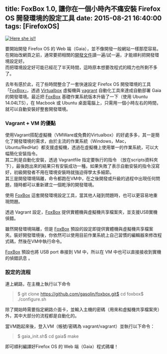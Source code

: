 title: FoxBox 1.0, 讓你在一個小時內不痛安裝 Firefox OS 開發環境的設定工具
date: 2015-08-21 16:40:00
tags: [FirefoxOS]
---

[![Here she is!!](https://farm8.staticflickr.com/7323/10351341274_ded5f4d043.jpg)](https://www.flickr.com/photos/28289659@N02/10351341274/in/photolist-gLHk8h-6APwhj-4YvKGJ-ihTTs-qZVwX-fuUaX-4ASwRM-9oMyXk-dSR5cF-48JtWV-4vdwk-jjtzT-gGH6oD-6bKC3Y-3Q3qEf-ca5nA-oX9UA-5Ru4vz-5QspRU-oX9UD-WjG4s-4XyTBp-cvqpf-6zQq15-yyNQz-neBzbT-JUMsA-xXPgM-64z6MY-7iQZE6-8qAQD-evarx-5pnwJx-b8G1-8FXLE7-9g9Cz-5AdgA8-9pWBQW-9emKCP-8xYpgz-6dfyXp-9zmfZR-PsAt-tDXdo-HLxuZ-8xYpdZ-8y2qLq-6BmmRm-5aKDea-2cxh9L "Here she is!!")  

要開始開發 Firefox OS 的 Web 端（Gaia），並不像開發一般網站一樣那麼容易。在開始改網頁之前，通常要把相關的[開發文件](https://developer.mozilla.org/en-US/Firefox_OS/Building_and_installing_Firefox_OS)讀一遍/試一遍，才能順利把開發環境設定好。  
而把環境設定好可能已經花了半天時間，這時原本想要改程式的精力也所剩不多了。  

去年有感於此，花了些時間整合了一套快速設定 Firefox OS 開發環境的工具「[FoxBox」](https://github.com/gasolin/foxbox)，透過 [Virtualbox](https://www.virtualbox.org/) 虛擬機與 [vagrant](https://www.vagrantup.com/) 自動化工具來達成自動部署 Gaia 的開發環境。最近把 [FoxBox](https://github.com/gasolin/foxbox) 基礎作業系統版本升級了一下（使用 Ubuntu 14.04LTS），在 Macbook 或 Ubuntu 桌面電腦上，只需用一個小時左右的時間，就可以自動安裝好整套開發環境。  

### Vagrant + VM 的優點

使用Vagrant搭配虛擬機（VMWare或免費的Virtualbox）的好處多多，其一是簡化了開發環境的需求，由於主流的作業系統（Windows，Mac，Ubuntu/RedHat）都支援虛擬機，透過在虛擬機上使用單一的作業系統，可以大幅簡化安裝指令。  
其二則是自動化安裝，透過 Vagrantfile 指定要執行的指令 （放在scripts資料夾下），最後跑出來的結果只有安裝成功一種。如果失敗了表示自動安裝的指令沒寫好，初級開發者不用在環境安裝時就強迫得學太多細節。  
其三是開發環境隔離，命令都跑在VM中，在之後開發或升級的過程中出現任何問題，隨時都可以重新建立一個乾淨的開發環境。  

使用 [FoxBox](https://github.com/gasolin/foxbox) 這套開發環境設定工具，當其他人碰到問題時，也可以更容易地重現問題。  

透過 Vagrant 設定，[FoxBox](https://github.com/gasolin/foxbox) 提供實體機與虛擬機共享檔案夾，並支援USB實機偵錯。  

雖然開發環境隔離，但是 [FoxBox](https://github.com/gasolin/foxbox) 預設的設定即提供實體機與虛擬機共享檔案夾。裝好開發環境後，你依然可以使用目前作業系統上自己習慣的編輯器來修改程式碼，然後在VM中執行命令。  

[FoxBox](https://github.com/gasolin/foxbox) 預設也將 USB port 串接到 VM 中，所以在 VM 中也可以直接接收到實機的偵錯訊息 。  

### 設定的流程

連上網路，在主機上執行以下命令  

> $ git clone https://github.com/gasolin/foxbox.git$ cd foxbox$ ./configure.sh

除了開始時需要指定網路介面卡，並輸入主機的密碼（用來和虛擬機共享檔案夾）外，其中大部分的流程都是自動化的。  

當VM跑起來後，登入VM（帳號/密碼為 vagrant/vagrant）並執行以下命令：  

> $ gaia_init.sh$ cd gaia$ make

即可順利編譯好Firefox OS 的 Web 端（Gaia）程式碼囉！